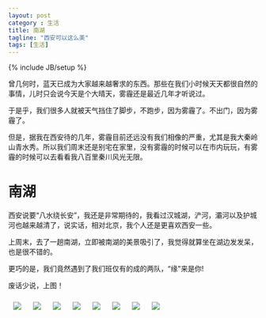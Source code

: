 ```yaml
---
layout: post
category : 生活
title: 南湖
tagline: "西安可以这么美"
tags: [生活]
---
```

{% include JB/setup %}

曾几何时，蓝天已成为大家越来越奢求的东西。那些在我们小时候天天都很自然的事情，儿时只会说今天是个大晴天，雾霾还是最近几年才听说过。

于是乎，我们很多人就被天气挡住了脚步，不跑步，因为雾霾了。不出门，因为雾霾了。

但是，据我在西安待的几年，雾霾目前还远没有我们相像的严重，尤其是我大秦岭山青水秀。所以我们周末还是别宅在家里，没有雾霾的时候可以在市内玩玩，有雾霾的时候可以去看看我八百里秦川风光无限。


# 南湖

西安说要“八水绕长安”，我还是非常期待的，我看过汉城湖，浐河，灞河以及护城河也越来越清了，说实话，相对北京，我个人还是更喜欢西安一些。

上周末，去了一趟南湖，立即被南湖的美景吸引了，我觉得就算坐在湖边发发呆，也是很不错的。

更巧的是，我们竟然遇到了我们班仅有的成的两队，“缘"来是你!

废话少说，上图！

<img style="margin:10px;" class="img-responsive img-rounded" src="/assets/images/nanhu/1.jpg"/>
<img style="margin:10px;" class="img-responsive img-rounded" src="/assets/images/nanhu/2.jpg"/>
<img style="margin:10px;" class="img-responsive img-rounded" src="/assets/images/nanhu/3.jpg"/>
<img style="margin:10px;" class="img-responsive img-rounded" src="/assets/images/nanhu/4.jpg"/>
<img style="margin:10px;" class="img-responsive img-rounded" src="/assets/images/nanhu/5.jpg"/>
<img style="margin:10px;" class="img-responsive img-rounded" src="/assets/images/nanhu/6.jpg"/>
<img style="margin:10px;" class="img-responsive img-rounded" src="/assets/images/nanhu/8.jpg"/>
<img style="margin:10px;" class="img-responsive img-rounded" src="/assets/images/nanhu/9.jpg"/>




